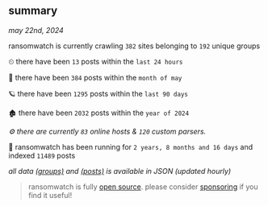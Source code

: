 
## summary
_may 22nd, 2024_

ransomwatch is currently crawling `382` sites belonging to `192` unique groups

⏲ there have been `13` posts within the `last 24 hours`

🦈 there have been `384` posts within the `month of may`

🪐 there have been `1295` posts within the `last 90 days`

🏚 there have been `2032` posts within the `year of 2024`

_⚙️ there are currently `83` online hosts & `120` custom parsers._

🦕 ransomwatch has been running for `2 years, 8 months and 16 days` and indexed `11489` posts

_all data  [(groups)](http://ransomwhat.telemetry.ltd/groups) and [(posts)](http://ransomwhat.telemetry.ltd/posts) is available in JSON (updated hourly)_

> ransomwatch is fully [open source](https://github.com/joshhighet/ransomwatch#ransomwatch--). please consider [sponsoring](https://github.com/sponsors/joshhighet) if you find it useful!
